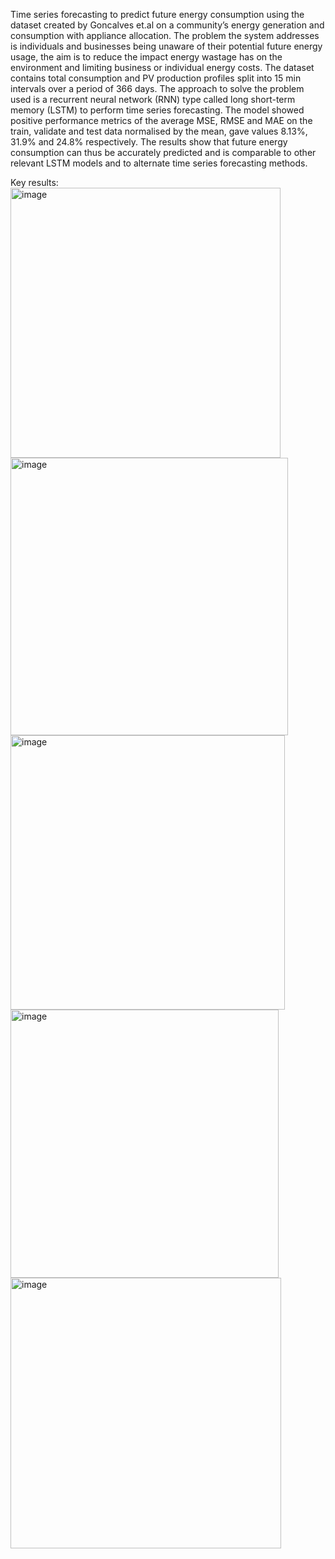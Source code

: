 Time series forecasting to predict future energy consumption using the dataset created by Goncalves et.al on a community’s energy generation and consumption with appliance allocation. The problem the system addresses is individuals and businesses being unaware of their potential future energy usage, the aim is to reduce the impact energy wastage has on the environment and limiting business or individual energy costs. The dataset contains total consumption and PV production profiles split into 15 min intervals over a period of 366 days. The approach to solve the problem used is a recurrent neural network (RNN) type called long short-term memory (LSTM) to perform time series forecasting. The model showed positive performance metrics of the average MSE, RMSE and MAE on the train, validate and test data normalised by the mean, gave values 8.13%, 31.9% and 24.8% respectively. The results show that future energy consumption can thus be accurately predicted and is comparable to other relevant LSTM models and to alternate time series forecasting methods.

Key results:
<img width="432" alt="image" src="https://github.com/user-attachments/assets/3cc59baf-d461-4d06-b821-2f35e13babbd" />
<img width="444" alt="image" src="https://github.com/user-attachments/assets/447d8cff-17ff-4ff3-9c0f-9277f6a7dede" />
<img width="439" alt="image" src="https://github.com/user-attachments/assets/1b4738e4-5581-4a46-809c-7fb52de1fd8e" />
<img width="429" alt="image" src="https://github.com/user-attachments/assets/b5aab91b-ebe8-428e-ad85-1870fdb1e79e" />
<img width="433" alt="image" src="https://github.com/user-attachments/assets/0357089f-7ccf-4cd3-9136-3ce831b48377" />


